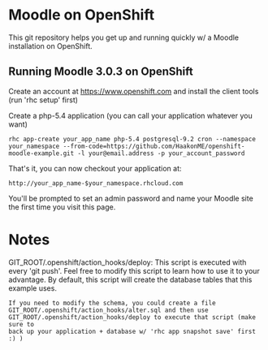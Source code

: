 Moodle on OpenShift
===================

This git repository helps you get up and running quickly w/ a Moodle installation on OpenShift.  

Running Moodle 3.0.3 on OpenShift
----------------------------

Create an account at https://www.openshift.com and install the client tools (run 'rhc setup' first)

Create a php-5.4 application (you can call your application whatever you want)


	rhc app-create your_app_name php-5.4 postgresql-9.2 cron --namespace your_namespace --from-code=https://github.com/HaakonME/openshift-moodle-example.git -l your@email.address -p your_account_password

That's it, you can now checkout your application at:

	http://your_app_name-$your_namespace.rhcloud.com

You'll be prompted to set an admin password and name your Moodle site the first time you visit this
page.

Notes
=====

GIT_ROOT/.openshift/action_hooks/deploy:
    This script is executed with every 'git push'.  Feel free to modify this script
    to learn how to use it to your advantage.  By default, this script will create
    the database tables that this example uses.

    If you need to modify the schema, you could create a file
    GIT_ROOT/.openshift/action_hooks/alter.sql and then use
    GIT_ROOT/.openshift/action_hooks/deploy to execute that script (make sure to
    back up your application + database w/ 'rhc app snapshot save' first :) )
